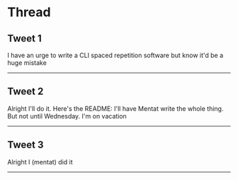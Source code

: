 # Thread

## Tweet 1

I have an urge to write a CLI spaced repetition software but know it'd be a huge mistake

---

## Tweet 2

Alright I'll do it. Here's the README: I'll have Mentat write the whole thing. But not until Wednesday. I'm on vacation

---

## Tweet 3

Alright I (mentat) did it

---

